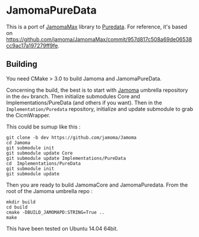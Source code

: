 JamomaPureData
==============
This is a port of [JamomaMax](https://github.com/jamoma/JamomaMax) library to [Puredata](http://puradata.info).
For reference, it's based on https://github.com/jamoma/JamomaMax/commit/957d817c508a69de06538cc9ac17a197279ff9fe.

Building
--------
You need CMake > 3.0 to build Jamoma and JamomaPureData.

Concerning the build, the best is to start with [Jamoma](https://github.com/jamoma/Jamoma) umbrella repository in the `dev` branch.
Then initialize submodules Core and Implementations/PureData (and others if you want).
Then in the `Implementation/Puredata` repository, initialize and update submodule to grab the CicmWrapper.

This could be sumup like this :

~~~~
git clone -b dev https://github.com/jamoma/Jamoma
cd Jamoma
git submodule init
git submodule update Core
git submodule update Implementations/PureData
cd  Implementations/PureData
git submodule init
git submodule update
~~~~

Then you are ready to build JamomaCore and JamomaPuredata. From the root of the Jamoma umbrella repo : 

~~~~
mkdir build
cd build 
cmake -DBUILD_JAMOMAPD:STRING=True ..
make
~~~~

This have been tested on Ubuntu 14.04 64bit.


